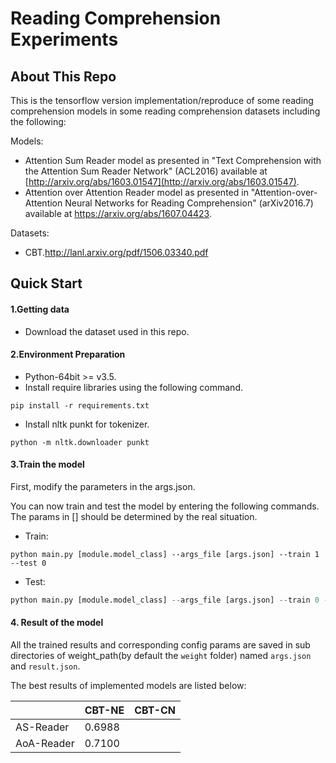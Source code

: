 # Reading Comprehension Experiments

## About This Repo

This is the tensorflow version implementation/reproduce of some reading comprehension models in some reading comprehension datasets including the following:

Models:

- Attention Sum Reader model as presented in "Text Comprehension with the Attention Sum Reader Network" (ACL2016) available at [http://arxiv.org/abs/1603.01547](http://arxiv.org/abs/1603.01547). 
- Attention over Attention Reader model as presented in "Attention-over-Attention Neural Networks for Reading Comprehension" (arXiv2016.7) available at https://arxiv.org/abs/1607.04423.

Datasets:

- CBT.http://lanl.arxiv.org/pdf/1506.03340.pdf

## Quick Start

#### 1.Getting data

- Download the dataset used in this repo.

#### 2.Environment Preparation

- Python-64bit >= v3.5.
- Install require libraries using the following command.

```shell
pip install -r requirements.txt
```

- Install nltk punkt for tokenizer.

```shell
python -m nltk.downloader punkt
```

#### 3.Train the model

First, modify the parameters in the args.json.

You can now train and test the model by entering the following commands. The params in [] should be determined by the real situation.

- Train:

```shell
python main.py [module.model_class] --args_file [args.json] --train 1 --test 0 
```

- Test:

```python
python main.py [module.model_class] --args_file [args.json] --train 0 --test 1 
```

#### 4. Result of the model

All the trained results and corresponding config params are saved in sub directories of weight_path(by default the `weight` folder) named `args.json` and `result.json`.

The best results of implemented models are listed below:

|            | CBT-NE | CBT-CN |
| ---------- | ------ | ------ |
| AS-Reader  | 0.6988 |        |
| AoA-Reader | 0.7100 |        |